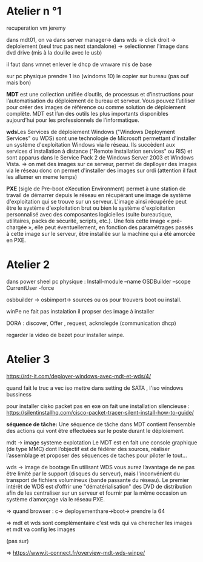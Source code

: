 # Atelier n °1

recuperation vm jeremy

dans mdt01, on va dans server manager-> dans wds -> click droit -> deploiement (seul truc pas next standalone) -> selectionner l'image dans dvd drive (mis à la douille avec le usb)

il faut dans vmnet enlever le dhcp de vmware mis de base

sur pc physique prendre 1 iso (windoms 10) le copier sur bureau (pas ouf mais bon) 

**MDT** est une collection unifiée d’outils, de processus et d’instructions pour l’automatisation du déploiement de bureau et serveur. Vous pouvez l’utiliser pour créer des images de référence ou comme solution de déploiement complète. MDT est l’un des outils les plus importants disponibles aujourd’hui pour les professionnels de l’informatique.

**wds**Les Services de déploiement Windows ("Windows Deployment Services" ou WDS) sont une technologie de Microsoft permettant d'installer un système d'exploitation Windows via le réseau. Ils succèdent aux services d'installation à distance ("Remote Installation services" ou RIS) et sont apparus dans le Service Pack 2 de Windows Server 2003 et Windows Vista. 
=> on met des images sur ce serveur, permet de deplloyer des images via le réseau donc on permet d'installer des images sur ordi (attention il faut les allumer en meme temps)

**PXE** (sigle de Pre-boot eXecution Environment) permet à une station de travail de démarrer depuis le réseau en récupérant une image de système d'exploitation qui se trouve sur un serveur.
L'image ainsi récupérée peut être le système d'exploitation brut ou bien le système d'exploitation personnalisé avec des composantes logicielles (suite bureautique, utilitaires, packs de sécurité, scripts, etc.).
Une fois cette image « pré-chargée », elle peut éventuellement, en fonction des paramétrages passés à cette image sur le serveur, être installée sur la machine qui a été amorcée en PXE.

# Atelier 2

dans power sheel pc physique : Install-module –name OSDBuilder –scope CurrentUser -force


osbbuilder -> osbimport-> sources ou os pour trouvers boot ou install.




winPe ne fait pas instalation il propser des image à installer


DORA : discover, Offer , request, acknolegde (communication dhcp)

regarder la video de bezet pour installer winpe.



# Atelier 3

https://rdr-it.com/deployer-windows-avec-mdt-et-wds/4/

quand fait le truc a vec iso mettre dans setting de SATA , l'iso windows bussiness

pour installer cisko packet pas en exe on fait une installation silencieuse : https://silentinstallhq.com/cisco-packet-tracer-silent-install-how-to-guide/


**séquence de tâche:** Une séquence de tâche dans MDT contient l’ensemble des actions qui vont être effectuées sur le poste durant le déploiement.

mdt -> image systeme explotation 
Le MDT est en fait une console graphique (de type MMC) dont l’objectif est de fédérer des sources, réaliser l’assemblage et proposer des séquences de taches pour piloter le tout…

wds -> image de bootage
 En utilisant WDS vous aurez l’avantage de ne pas être limité par le support (disques du serveur), mais l'inconvénient du transport de fichiers volumineux (bande passante du réseau).
Le premier intérêt de WDS est d’offrir une "dématérialisation" des DVD de distribution afin de les centraliser sur un serveur et fournir par la même occasion un système d’amorçage via le réseau PXE.

=> quand browser : c-> deployementhare->boot-> prendre la 64


=> mdt et wds sont complémentaire c'est wds qui va cherecher les images et mdt va config les images

(pas sur)

=> https://www.it-connect.fr/overview-mdt-wds-winpe/
